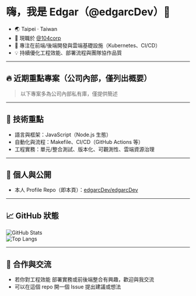 # 嗨，我是 Edgar（@edgarcDev）👋

- 🌏 Taipei · Taiwan  
- 🏢 現職於 [@104corp](https://github.com/104corp)  
- 🔭 專注在前端/後端開發與雲端基礎設施（Kubernetes、CI/CD）  
- 💡 持續優化工程效能、部署流程與團隊協作品質

---

## 🔥 近期重點專案（公司內部，僅列出概要）
> 以下專案多為公司內部私有庫，僅提供簡述

---

## 🧰 技術重點
- 語言與框架：JavaScript（Node.js 生態）
- 自動化與流程：Makefile、CI/CD（GitHub Actions 等）
- 工程實務：單元/整合測試、版本化、可觀測性、雲端資源治理

---

## 📌 個人與公開
- 本人 Profile Repo（即本頁）：[edgarcDev/edgarcDev](https://github.com/edgarcDev/edgarcDev)

---

## 📈 GitHub 狀態
![GitHub Stats](https://github-readme-stats.vercel.app/api?username=edgarcDev&show_icons=true)  
![Top Langs](https://github-readme-stats.vercel.app/api/top-langs/?username=edgarcDev&layout=compact)

---

## 🤝 合作與交流
- 若你對工程效能 部署實務或前後端整合有興趣，歡迎與我交流
- 可以在這個 repo 開一個 Issue 提出建議或想法

